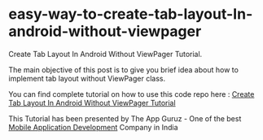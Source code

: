 # easy-way-to-create-tab-layout-In-android-without-viewpager
Create Tab Layout In Android Without ViewPager Tutorial.

The main objective of this post is to give you brief idea about how to implement tab layout without ViewPager class. 

You can find complete tutorial on how to use this code repo here : [Create Tab Layout In Android Without ViewPager Tutorial](http://www.theappguruz.com/blog/easy-way-to-create-tab-layout-in-android-without-viewpager)

This Tutorial has been presented by The App Guruz - One of the best [Mobile Application Development](http://www.theappguruz.com/mobile-application-development) Company in India
